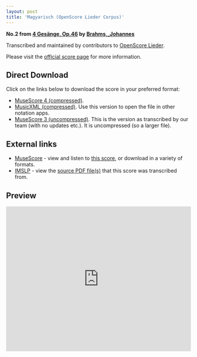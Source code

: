 ```yaml
---
layout: post
title: 'Magyarisch (OpenScore Lieder Corpus)'
---
```


__No.2 from [4 Gesänge, Op.46](https://fourscoreandmore.org/OpenScore/Brahms%2C_Johannes/4_Ges%C3%A4nge%2C_Op.46/) by [Brahms,_Johannes](https://fourscoreandmore.org/OpenScore/Brahms%2C_Johannes)__

Transcribed and maintained by contributors to [OpenScore Lieder].

Please visit the [official score page] for more information.

[official score page]: https://musescore.com/openscore-lieder-corpus/scores/5071668
[OpenScore Lieder]: https://musescore.com/openscore-lieder-corpus

## Direct Download

Click on the links below to download the score in your preferred format:
- [MuseScore 4 (compressed)](https://fourscoreandmore.org/OpenScore/Brahms%2C_Johannes/4_Ges%C3%A4nge%2C_Op.46/2_Magyarisch.mscz).
- [MusicXML (compressed)](https://fourscoreandmore.org/OpenScore/Brahms%2C_Johannes/4_Ges%C3%A4nge%2C_Op.46/2_Magyarisch.mxl). Use this version to open the file in other notation apps.
- [MuseScore 3 (uncompressed)](https://raw.githubusercontent.com/OpenScore/Lieder/refs/heads/main/scores/Brahms%2C_Johannes/4_Ges%C3%A4nge%2C_Op.46/2_Magyarisch/lc5071668.mscx). This is the version as transcribed by our team (with no updates etc.). It is uncompressed (so a larger file).

## External links

- [MuseScore] - view and listen to [this score][MuseScore], or download in a variety of formats.
- [IMSLP] - view the [source PDF file(s)][IMSLP] that this score was transcribed from.

[MuseScore]: https://musescore.com/score/5071668
[IMSLP]: https://imslp.org/wiki/Special:ReverseLookup/79670

## Preview

<iframe width="100%" height="394" src="https://musescore.com/openscore-lieder-corpus/scores/5071668/embed" frameborder="0" allowfullscreen allow="autoplay; fullscreen"></iframe>
